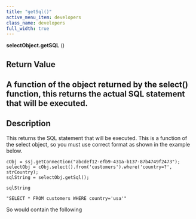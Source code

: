 ```yaml
---
title: "getSql()"
active_menu_item: developers
class_name: developers
full_width: true
---
```



**selectObject.getSQL** ()

## Return Value

## A function of the object returned by the select() function, this returns the actual SQL statement that will be executed.

## Description

This returns the SQL statement that will be executed. This is a function of the select object, so you must use correct format as shown in the example below.

    cObj = ssj.getConnection("abcdef12-efb9-431a-b137-87b4749f2473");
    selectObj = cObj.select().from('customers').where('country=?', strCountry);
    sqlString = selectObj.getSql();
     
    sqlString
     
    "SELECT * FROM customers WHERE country='usa'"
     
     
   

So would contain the following

